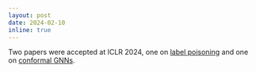 ```yaml
---
layout: post
date: 2024-02-10
inline: true
---
```

Two papers were accepted at ICLR 2024, one on [label poisoning](/publications#lingam24rethinking) and one on [conformal GNNs](/publications#zargarbashi24inductive).